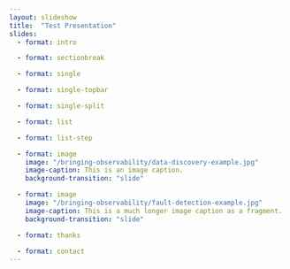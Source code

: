 ```yaml
---
layout: slideshow
title:  "Test Presentation"
slides:
  - format: intro

  - format: sectionbreak

  - format: single

  - format: single-topbar

  - format: single-split

  - format: list

  - format: list-step

  - format: image
    image: "/bringing-observability/data-discovery-example.jpg"
    image-caption: This is an image caption.
    background-transition: "slide"

  - format: image
    image: "/bringing-observability/fault-detection-example.jpg"
    image-caption: This is a much longer image caption as a fragment.
    background-transition: "slide"

  - format: thanks

  - format: contact
---
```

